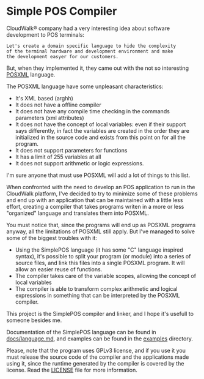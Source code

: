 # Simple POS Compiler

CloudWalk® company had a very interesting idea about software development 
to POS terminals: 

    Let's create a domain specific language to hide the complexity
    of the terminal hardware and development environment and make
    the development easyer for our customers.
    
But, when they implemented it, they came out with the not so interesting 
[POSXML](https://docs.cloudwalk.io/en/posxml/structure) language.

The POSXML language have some unpleasant characteristics:

* It's XML based (arghh)
* It does not have a offline compiler
* It does not have any compile time checking in the commands 
  parameters (xml attributes)
* It does not have the concept of local variables: even if their 
  support says differently, in fact the variables are created in 
  the order they are initialized in the source code and exists 
  from this point on for all the program.
* It does not support parameters for functions
* It has a limit of 255 variables at all
* It does not support arithmetic or logic expressions.
    
I'm sure anyone that must use POSXML will add a lot of things to this list.

When confronted with the need to develop an POS application to run in 
the CloudWalk platform, I've decided to try to minimize some of these 
problems and end up with an application that can be maintained with
a little less effort, creating a compiler that takes programs writen
in a more or less "organized" language and translates them into POSXML.

You must notice that, since the programs will end up as POSXML programs 
anyway, all the limitations of POSXML still apply. But I've managed to
solve some of the biggest troubles with it:

* Using the SimplePOS language (it has some "C" language inspired syntax),
  it's possible to split your program (or module) into a series of source
  files, and link this files into a single POSXML program. It will allow 
  an easier reuse of functions.
* The compiler takes care of the variable scopes, allowing the concept of
  local variables
* The compiler is able to transform complex arithmetic and logical expressions
  in something that can be interpreted by the POSXML compiler.

This project is the SimplePOS compiler and linker, and I hope it's usefull 
to someone besides me.

Documentation of the SimplePOS language can be found in [docs/language.md](docs/language.md),
and examples can be found in the [examples](examples) directory.

Please, note that the program uses GPLv3 license, and if you use it 
you must release the source code of the compiler and the applications 
made using it, since the runtime generated by the compiler is covered
by the license. Read the [LICENSE](LICENSE) file for more 
information.

